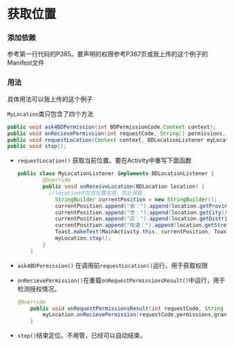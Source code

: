 # 获取位置



### 添加依赖

参考第一行代码的P385。要声明的权限参考P387页或我上传的这个例子的Manifest文件

### 用法

具体用法可以我上传的这个例子

`MyLocation`类只包含了四个方法

```java
public void ask4BDPermission(int BDPermissionCode,Context context);
public void onRecievePermission(int requestCode, String[] permissions, int[] grantResults, int BDPermissionCode, Context context, BDLocationListener myLocationListener,Application application);
public void requestLocation(Context context, BDLocationListener myLocationListener, Application application);
public void stop();
```

* `requestLocation()` 获取当前位置。要在Activity中重写下面函数

  ```java
  public class MyLocationListener implements BDLocationListener {
          @Override
          public void onReceiveLocation(BDLocation location) {
            //location中包含位置信息，在此获取
              StringBuilder currentPosition = new StringBuilder();
              currentPosition.append("省：").append(location.getProvince()).append("\n");
              currentPosition.append("市：").append(location.getCity()).append("\n");
              currentPosition.append("区：").append(location.getDistrict()).append("\n");
              currentPosition.append("街道：").append(location.getStreet()).append("\n");
              Toast.makeText(MainActivity.this, currentPosition, Toast.LENGTH_SHORT).show();
              myLocation.stop();
          }
      }
  ```

* `ask4BDPermission()` 在调用前`requestLocation()`运行，用于获取权限

* `onRecievePermission()`在重载`onRequestPermissionsResult()`中运行，用于检测授权情况。

  ```java
  @Override
      public void onRequestPermissionsResult(int requestCode, String [] permissions, int[] grantResults ){
          myLocation.onRecievePermission(requestCode,permissions,grantResults,1,MainActivity.this,new MyLocationListener(),getApplication());
      }
  ```

* `stop()`结束定位。不用管，已经可以自动结束。